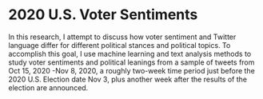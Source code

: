 # 2020 U.S. Voter Sentiments
 In this research, I attempt to discuss how voter sentiment and Twitter language differ for different political stances and political topics. To accomplish this goal, I use machine learning and text analysis methods to study voter sentiments and political leanings from a sample of tweets from Oct 15, 2020 -Nov 8, 2020, a roughly two-week time period just before the 2020 U.S. Election date Nov 3, plus another week after the results of the election are announced.
